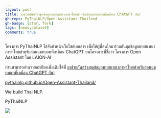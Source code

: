```yaml
---
layout: post
title: มาช่วยกันสร้างชุดข้อมูลบทสนทนาภาษาไทยสำหรับสอนแชทบอทที่เหมือน ChatGPT กัน!
gh-repo: PyThaiNLP/Open-Assistant-Thailand
gh-badge: [star, fork]
tags: [news,dataset]
comments: true
---
```


โครงการ PyThaiNLP ได้จัดทำหน้าเว็บไซต์เอกสาร เพื่อให้ผู้ที่สนใจมาร่วมกันชุดข้อมูลบทสนทนาภาษาไทยสำหรับสอนแชทบอทที่เหมือน ChatGPT บนโครงการที่ชื่อว่า โครงการ Open Assistant โดย LAION-AI

ท่านสามารถอ่านรายละเอียดเพิ่มเติมได้ที่ [มาช่วยกันสร้างชุดข้อมูลบทสนทนาภาษาไทยสำหรับสอนแชทบอทที่เหมือน ChatGPT กัน!](https://www.blognone.com/node/132694)

[pythainlp.github.io/Open-Assistant-Thailand/](https://pythainlp.github.io/Open-Assistant-Thailand/)


We build Thai NLP.

PyThaiNLP

![](https://i.imgur.com/68H1ghc.png)
